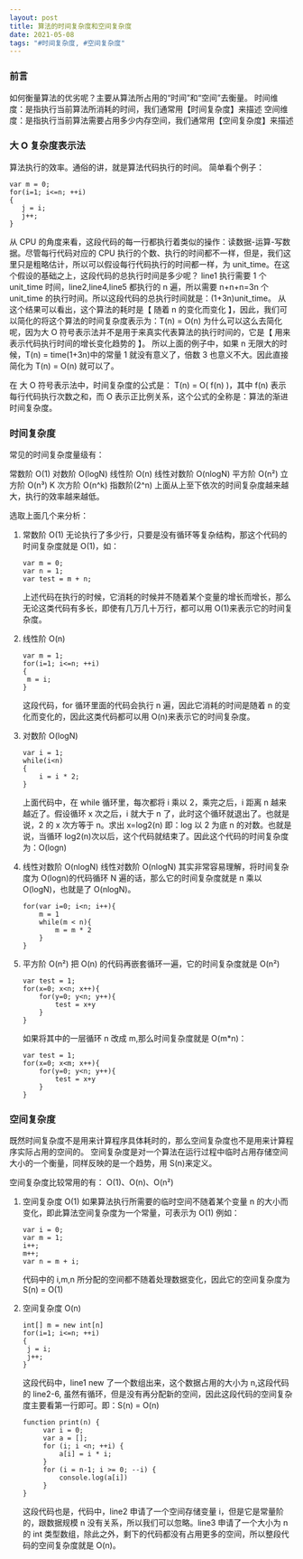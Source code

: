 ```yaml
---
layout: post
title: 算法的时间复杂度和空间复杂度
date: 2021-05-08
tags: "#时间复杂度, #空间复杂度"
---
```


### 前言

如何衡量算法的优劣呢？主要从算法所占用的“时间”和“空间”去衡量。
时间维度：是指执行当前算法所消耗的时间，我们通常用【时间复杂度】来描述
空间维度：是指执行当前算法需要占用多少内存空间，我们通常用【空间复杂度】来描述

### 大 O 复杂度表示法

算法执行的效率。通俗的讲，就是算法代码执行的时间。
简单看个例子：

```
var m = 0;
for(i=1; i<=n; ++i)
{
   j = i;
   j++;
}
```

从 CPU 的角度来看，这段代码的每一行都执行着类似的操作：读数据-运算-写数据。尽管每行代码对应的 CPU 执行的个数、执行的时间都不一样，但是，我们这里只是粗略估计，所以可以假设每行代码执行的时间都一样，为 unit_time。在这个假设的基础之上，这段代码的总执行时间是多少呢？
line1 执行需要 1 个 unit_time 时间，line2,line4,line5 都执行的 n 遍，所以需要 n+n+n=3n 个 unit_time 的执行时间。所以这段代码的总执行时间就是：(1+3n)unit_time。
从这个结果可以看出，这个算法的耗时是【 随着 n 的变化而变化 】，因此，我们可以简化的将这个算法的时间复杂度表示为：T(n) = O(n)
为什么可以这么去简化呢，因为大 O 符号表示法并不是用于来真实代表算法的执行时间的，它是【 用来表示代码执行时间的增长变化趋势的 】。
所以上面的例子中，如果 n 无限大的时候，T(n) = time(1+3n)中的常量 1 就没有意义了，倍数 3 也意义不大。因此直接简化为 T(n) = O(n) 就可以了。

在 大 O 符号表示法中，时间复杂度的公式是： T(n) = O( f(n) )，其中 f(n) 表示每行代码执行次数之和，而 O 表示正比例关系，这个公式的全称是：算法的渐进时间复杂度。

### 时间复杂度

常见的时间复杂度量级有：

常数阶 O(1)
对数阶 O(logN)
线性阶 O(n)
线性对数阶 O(nlogN)
平方阶 O(n²)
立方阶 O(n³)
K 次方阶 O(n^k)
指数阶(2^n)
上面从上至下依次的时间复杂度越来越大，执行的效率越来越低。

选取上面几个来分析：

1. 常数阶 O(1)
   无论执行了多少行，只要是没有循环等复杂结构，那这个代码的时间复杂度就是 O(1)，如：

   ```
   var m = 0;
   var n = 1;
   var test = m + n;
   ```

   上述代码在执行的时候，它消耗的时候并不随着某个变量的增长而增长，那么无论这类代码有多长，即使有几万几十万行，都可以用 O(1)来表示它的时间复杂度。

2. 线性阶 O(n)

   ```
   var m = 1;
   for(i=1; i<=n; ++i)
   {
    m = i;
   }

   ```

   这段代码，for 循环里面的代码会执行 n 遍，因此它消耗的时间是随着 n 的变化而变化的，因此这类代码都可以用 O(n)来表示它的时间复杂度。

3. 对数阶 O(logN)

   ```
   var i = 1;
   while(i<n)
   {
       i = i * 2;
   }
   ```

   上面代码中，在 while 循环里，每次都将 i 乘以 2，乘完之后，i 距离 n 越来越近了。假设循环 x 次之后，i 就大于 n 了，此时这个循环就退出了。也就是说，2 的 x 次方等于 n。求出 x=log2(n) 即：log 以 2 为底 n 的对数。也就是说，当循环 log2(n)次以后，这个代码就结束了。因此这个代码的时间复杂度为：O(logn)

4. 线性对数阶 O(nlogN)
   线性对数阶 O(nlogN) 其实非常容易理解，将时间复杂度为 O(logn)的代码循环 N 遍的话，那么它的时间复杂度就是 n 乘以 O(logN)，也就是了 O(nlogN)。

   ```
   for(var i=0; i<n; i++){
       m = 1
       while(m < n){
           m = m * 2
       }
   }
   ```

5. 平方阶 O(n²)
   把 O(n) 的代码再嵌套循环一遍，它的时间复杂度就是 O(n²)

   ```
   var test = 1;
   for(x=0; x<n; x++){
       for(y=0; y<n; y++){
           test = x+y
       }
   }
   ```

   如果将其中的一层循环 n 改成 m,那么时间复杂度就是 O(m\*n)：

   ```
   var test = 1;
   for(x=0; x<m; x++){
       for(y=0; y<n; y++){
           test = x+y
       }
   }
   ```

### 空间复杂度

既然时间复杂度不是用来计算程序具体耗时的，那么空间复杂度也不是用来计算程序实际占用的空间的。
空间复杂度是对一个算法在运行过程中临时占用存储空间大小的一个衡量，同样反映的是一个趋势，用 S(n)来定义。

空间复杂度比较常用的有：
O(1)、O(n)、O(n²)

1. 空间复杂度 O(1)
   如果算法执行所需要的临时空间不随着某个变量 n 的大小而变化，即此算法空间复杂度为一个常量，可表示为 O(1)
   例如：

   ```
   var i = 0;
   var m = 1;
   i++;
   m++;
   var n = m + i;
   ```

   代码中的 i,m,n 所分配的空间都不随着处理数据变化，因此它的空间复杂度为 S(n) = O(1)

2. 空间复杂度 O(n)

   ```
   int[] m = new int[n]
   for(i=1; i<=n; ++i)
   {
    j = i;
    j++;
   }
   ```

   这段代码中，line1 new 了一个数组出来，这个数据占用的大小为 n,这段代码的 line2-6, 虽然有循环，但是没有再分配新的空间，因此这段代码的空间复杂度主要看第一行即可。即：S(n) = O(n)

   ```
   function print(n) {
        var i = 0;
        var a = [];
        for (i; i <n; ++i) {
            a[i] = i * i;
        }
        for (i = n-1; i >= 0; --i) {
            console.log(a[i])
        }
   }
   ```

   这段代码也是，代码中，line2 申请了一个空间存储变量 i，但是它是常量阶的，跟数据规模 n 没有关系，所以我们可以忽略。line3 申请了一个大小为 n 的 int 类型数组，除此之外，剩下的代码都没有占用更多的空间，所以整段代码的空间复杂度就是 O(n)。
